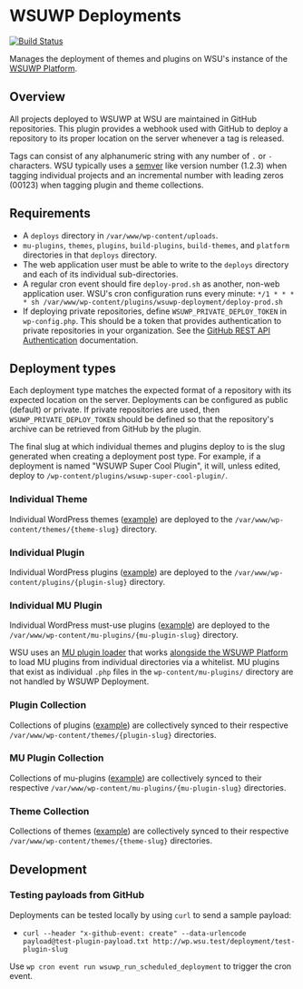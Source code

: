 # WSUWP Deployments

[![Build Status](https://travis-ci.org/washingtonstateuniversity/WSUWP-Deployment.svg?branch=master)](https://travis-ci.org/washingtonstateuniversity/WSUWP-Deployment)

Manages the deployment of themes and plugins on WSU's instance of the [WSUWP Platform](https://github.com/washingtonstateuniversity/WSUWP-Platform).

## Overview

All projects deployed to WSUWP at WSU are maintained in GitHub repositories. This plugin provides a webhook used with GitHub to deploy a repository to its proper location on the server whenever a tag is released.

Tags can consist of any alphanumeric string with any number of `.` or `-` characters. WSU typically uses a [semver](https://semver.org/) like version number (1.2.3) when tagging individual projects and an incremental number with leading zeros (00123) when tagging plugin and theme collections.

## Requirements

* A `deploys` directory in `/var/www/wp-content/uploads`.
* `mu-plugins`, `themes`, `plugins`, `build-plugins`, `build-themes`, and `platform` directories in that `deploys` directory.
* The web application user must be able to write to the `deploys` directory and each of its individual sub-directories.
* A regular cron event should fire `deploy-prod.sh` as another, non-web application user. WSU's cron configuration runs every minute: `*/1 * * * * sh /var/www/wp-content/plugins/wsuwp-deployment/deploy-prod.sh`
* If deploying private repositories, define `WSUWP_PRIVATE_DEPLOY_TOKEN` in `wp-config.php`. This should be a token that provides authentication to private repositories in your organization. See the [GitHub REST API Authentication](https://developer.github.com/v3/#authentication) documentation.

## Deployment types

Each deployment type matches the expected format of a repository with its expected location on the server. Deployments can be configured as public (default) or private. If private repositories are used, then `WSUWP_PRIVATE_DEPLOY_TOKEN` should be defined so that the repository's archive can be retrieved from GitHub by the plugin.

The final slug at which individual themes and plugins deploy to is the slug generated when creating a deployment post type. For example, if a deployment is named "WSUWP Super Cool Plugin", it will, unless edited, deploy to `/wp-content/plugins/wsuwp-super-cool-plugin/`.

### Individual Theme

Individual WordPress themes ([example](https://github.com/washingtonstateuniversity/WSUWP-spine-parent-theme)) are deployed to the `/var/www/wp-content/themes/{theme-slug}` directory.

### Individual Plugin

Individual WordPress plugins ([example](https://github.com/washingtonstateuniversity/WSUWP-Content-Syndicate)) are deployed to the `/var/www/wp-content/plugins/{plugin-slug}` directory.

### Individual MU Plugin

Individual WordPress must-use plugins ([example](https://github.com/washingtonstateuniversity/WSUWP-Plugin-MU-Simple-Filters)) are deployed to the `/var/www/wp-content/mu-plugins/{mu-plugin-slug}` directory.

WSU uses an [MU plugin loader](https://github.com/washingtonstateuniversity/WSUWP-Plugin-Load-MU-Plugins) that works [alongside the WSUWP Platform](https://github.com/washingtonstateuniversity/WSUWP-Platform/blob/master/www/wp-content/mu-plugins/index.php#L25-L41) to load MU plugins from individual directories via a whitelist. MU plugins that exist as individual `.php` files in the `wp-content/mu-plugins/` directory are not handled by WSUWP Deployment.

### Plugin Collection

Collections of plugins ([example](https://github.com/washingtonstateuniversity/WSUWP-Build-Plugins-Public)) are collectively synced to their respective `/var/www/wp-content/themes/{plugin-slug}` directories.

### MU Plugin Collection

Collections of mu-plugins ([example](https://github.com/washingtonstateuniversity/WSUWP-MU-Plugin-Collection)) are collectively synced to their respective `/var/www/wp-content/mu-plugins/{mu-plugin-slug}` directories.

### Theme Collection

Collections of themes ([example](https://github.com/washingtonstateuniversity/WSUWP-Build-Themes-Public)) are collectively synced to their respective `/var/www/wp-content/themes/{theme-slug}` directories.

## Development

### Testing payloads from GitHub

Deployments can be tested locally by using `curl` to send a sample payload:

* `curl --header "x-github-event: create" --data-urlencode payload@test-plugin-payload.txt http://wp.wsu.test/deployment/test-plugin-slug`

Use `wp cron event run wsuwp_run_scheduled_deployment` to trigger the cron event.

